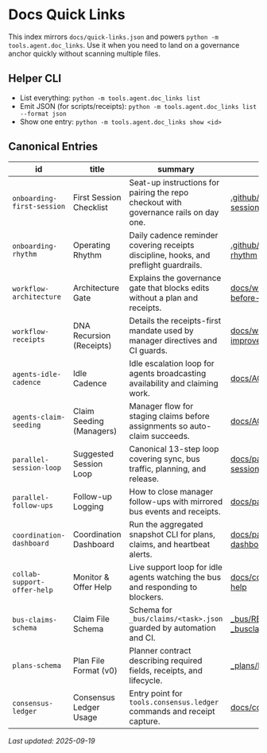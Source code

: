 # Docs Quick Links

This index mirrors `docs/quick-links.json` and powers `python -m tools.agent.doc_links`. Use it when you need to land on a governance anchor quickly without scanning multiple files.

## Helper CLI
- List everything: `python -m tools.agent.doc_links list`
- Emit JSON (for scripts/receipts): `python -m tools.agent.doc_links list --format json`
- Show one entry: `python -m tools.agent.doc_links show <id>`

## Canonical Entries
| id | title | summary | target |
| --- | --- | --- | --- |
| `onboarding-first-session` | First Session Checklist | Seat-up instructions for pairing the repo checkout with governance rails on day one. | [.github/AGENT_ONBOARDING.md#first-session-checklist](.github/AGENT_ONBOARDING.md#first-session-checklist) |
| `onboarding-rhythm` | Operating Rhythm | Daily cadence reminder covering receipts discipline, hooks, and preflight guardrails. | [.github/AGENT_ONBOARDING.md#operating-rhythm](.github/AGENT_ONBOARDING.md#operating-rhythm) |
| `workflow-architecture` | Architecture Gate | Explains the governance gate that blocks edits without a plan and receipts. | [docs/workflow.md#architecture-gate-before-writing-code](docs/workflow.md#architecture-gate-before-writing-code) |
| `workflow-receipts` | DNA Recursion (Receipts) | Details the receipts-first mandate used by manager directives and CI guards. | [docs/workflow.md#dna-recursion-self-improvement-of-the-rules](docs/workflow.md#dna-recursion-self-improvement-of-the-rules) |
| `agents-idle-cadence` | Idle Cadence | Idle escalation loop for agents broadcasting availability and claiming work. | [docs/AGENTS.md#idle-cadence](docs/AGENTS.md#idle-cadence) |
| `agents-claim-seeding` | Claim Seeding (Managers) | Manager flow for staging claims before assignments so auto-claim succeeds. | [docs/AGENTS.md#claim-seeding-managers](docs/AGENTS.md#claim-seeding-managers) |
| `parallel-session-loop` | Suggested Session Loop | Canonical 13-step loop covering sync, bus traffic, planning, and release. | [docs/parallel-codex.md#suggested-session-loop](docs/parallel-codex.md#suggested-session-loop) |
| `parallel-follow-ups` | Follow-up Logging | How to close manager follow-ups with mirrored bus events and receipts. | [docs/parallel-codex.md#follow-up-logging](docs/parallel-codex.md#follow-up-logging) |
| `coordination-dashboard` | Coordination Dashboard | Run the aggregated snapshot CLI for plans, claims, and heartbeat alerts. | [docs/parallel-codex.md#coordination-dashboard](docs/parallel-codex.md#coordination-dashboard) |
| `collab-support-offer-help` | Monitor & Offer Help | Live support loop for idle agents watching the bus and responding to blockers. | [docs/collab-support.md#2-monitor--offer-help](docs/collab-support.md#2-monitor--offer-help) |
| `bus-claims-schema` | Claim File Schema | Schema for `_bus/claims/<task>.json` guarded by automation and CI. | [_bus/README.md#claim-file-schema-_busclaimstask_idjson](_bus/README.md#claim-file-schema-_busclaimstask_idjson) |
| `plans-schema` | Plan File Format (v0) | Planner contract describing required fields, receipts, and lifecycle. | [_plans/README.md#file-format-v0](_plans/README.md#file-format-v0) |
| `consensus-ledger` | Consensus Ledger Usage | Entry point for `tools.consensus.ledger` commands and receipt capture. | [docs/consensus/README.md#usage](docs/consensus/README.md#usage) |

_Last updated: 2025-09-19_
